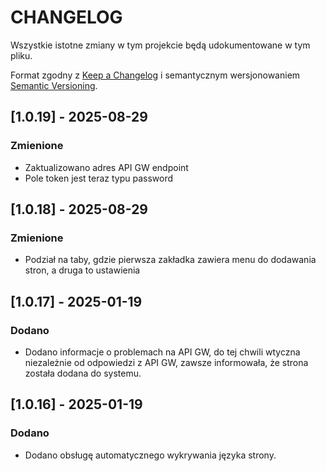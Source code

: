 # CHANGELOG

Wszystkie istotne zmiany w tym projekcie będą udokumentowane w tym pliku.

Format zgodny z [Keep a Changelog](https://keepachangelog.com/) i semantycznym wersjonowaniem [Semantic Versioning](https://semver.org/).

## [1.0.19] - 2025-08-29
### Zmienione
- Zaktualizowano adres API GW endpoint
- Pole token jest teraz typu password

## [1.0.18] - 2025-08-29
### Zmienione
- Podział na taby, gdzie pierwsza zakładka zawiera menu do dodawania stron, a druga to ustawienia


## [1.0.17] - 2025-01-19
### Dodano
- Dodano informacje o problemach na API GW, do tej chwili wtyczna niezależnie od odpowiedzi z API GW, 
  zawsze informowała, że strona została dodana do systemu.


## [1.0.16] - 2025-01-19
### Dodano
- Dodano obsługę automatycznego wykrywania języka strony.

